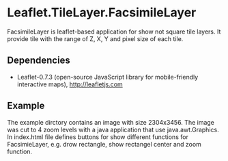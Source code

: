 Leaflet.TileLayer.FacsimileLayer
=============

FacsimileLayer is leaflet-based application for show not square tile layers.
It provide tile with the range of Z, X, Y and pixel size of each tile.

Dependencies
------------

* Leaflet-0.7.3 (open-source JavaScript library for mobile-friendly interactive maps), 
  <http://leafletjs.com>

Example
------------

The example dirctory contains an image with size 2304x3456.
The image was cut to 4 zoom levels with a java application that use java.awt.Graphics.
In index.html file defines buttons for show different functions for FacsimieLayer, 
e.g. drow rectangle, show rectangel center and zoom function.   


